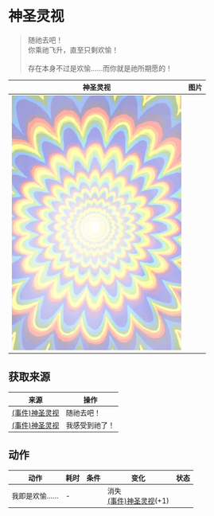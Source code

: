 # 神圣灵视  
> 随祂去吧！<br>你乘祂飞升，直至只剩欢愉！<br><br>存在本身不过是欢愉……而你就是祂所期愿的！  
  
  神圣灵视  |   图片   
 ----  |  ----:   
   |  ![](Sprite/God.png)   
  
## 获取来源  
来源  |  操作  
----  |  ----  
[(事件)神圣灵视](Event_GodExperience1b.md)  |  随祂去吧！  
[(事件)神圣灵视](Event_HuntedExperience1b.md)  |  我感受到祂了！  
## 动作  
动作  |  耗时  |  条件  |  变化  |  状态  
----  |  ----  |  ----  |  ----  |  ----  
我即是欢愉……<br>  |  -  |    |  消失<br>[(事件)神圣灵视](Event_GodExperience1d.md)(+1)<br>  |    
